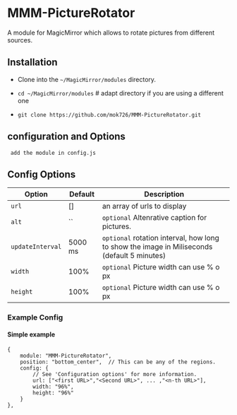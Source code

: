 # MMM-PictureRotator
A module for MagicMirror which allows to rotate pictures from different sources.


## Installation

* Clone into the `~/MagicMirror/modules` directory.

* `cd ~/MagicMirror/modules` # adapt directory if you are using a different one
* `git clone https://github.com/mok726/MMM-PictureRotator.git` 


## configuration and Options
     add the module in config.js
     
     
     
     
     
## Config Options
| **Option** | **Default** | **Description** |
| --- | --- | --- |
| `url` | [] | an array of urls to display |
| `alt` | `` | `optional` Altenrative caption for pictures. |
| `updateInterval` | 5000 ms | `optional` rotation interval, how long to show the image in Miliseconds (default 5 minutes) |
| `width` | 100% | `optional` Picture width can use % o px |
| `height` | 100% | `optional` Picture width can use % o px |

### Example Config

#### Simple example
	{
		module: "MMM-PictureRotator",
		position: "bottom_center",	// This can be any of the regions.
		config: {
			// See 'Configuration options' for more information.
			url: ["<first URL>","<Second URL>", ... ,"<n-th URL>"],
			width: "96%",
			height: "96%"
		}
	},

